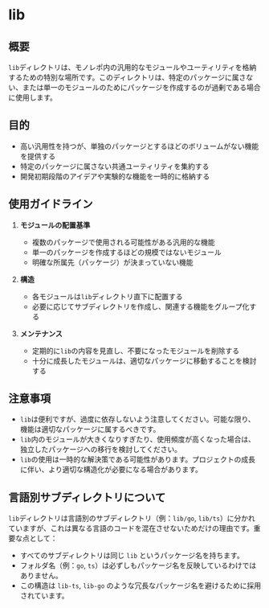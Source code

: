 # lib

## 概要

`lib`ディレクトリは、モノレポ内の汎用的なモジュールやユーティリティを格納するための特別な場所です。このディレクトリは、特定のパッケージに属さない、または単一のモジュールのためにパッケージを作成するのが過剰である場合に使用します。

## 目的

- 高い汎用性を持つが、単独のパッケージとするほどのボリュームがない機能を提供する
- 特定のパッケージに属さない共通ユーティリティを集約する
- 開発初期段階のアイデアや実験的な機能を一時的に格納する

## 使用ガイドライン

1. **モジュールの配置基準**
   - 複数のパッケージで使用される可能性がある汎用的な機能
   - 単一のパッケージを作成するほどの規模ではないモジュール
   - 明確な所属先（パッケージ）が決まっていない機能

2. **構造**
   - 各モジュールは`lib`ディレクトリ直下に配置する
   - 必要に応じてサブディレクトリを作成し、関連する機能をグループ化する

3. **メンテナンス**
   - 定期的に`lib`の内容を見直し、不要になったモジュールを削除する
   - 十分に成長したモジュールは、適切なパッケージに移動することを検討する

## 注意事項

- `lib`は便利ですが、過度に依存しないよう注意してください。可能な限り、機能は適切なパッケージに属するべきです。
- `lib`内のモジュールが大きくなりすぎたり、使用頻度が高くなった場合は、独立したパッケージへの移行を検討してください。
- `lib`の使用は一時的な解決策である可能性があります。プロジェクトの成長に伴い、より適切な構造化が必要になる場合があります。

## 言語別サブディレクトリについて

`lib`ディレクトリは言語別のサブディレクトリ（例：`lib/go`, `lib/ts`）に分かれていますが、これは異なる言語のコードを混在させないためだけの理由です。重要な点として：

- すべてのサブディレクトリは同じ `lib` というパッケージ名を持ちます。
- フォルダ名（例：`go`, `ts`）は必ずしもパッケージ名を反映しているわけではありません。
- この構造は `lib-ts`, `lib-go` のような冗長なパッケージ名を避けるために採用されています。
